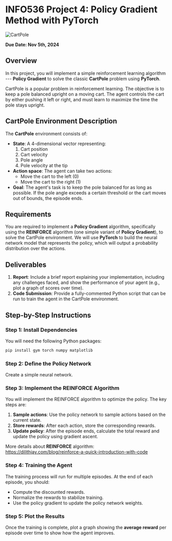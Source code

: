 # INFO536 Project 4: Policy Gradient Method with PyTorch

![CartPole](./cartpole.gif)

**Due Date: Nov 5th, 2024**

## Overview

In this project, you will implement a simple reinforcement learning algorithm --- **Policy Gradient** to solve the classic **CartPole** problem using **PyTorch**.

CartPole is a popular problem in reinforcement learning. The objective is to keep a pole balanced upright on a moving cart. The agent controls the cart by either pushing it left or right, and must learn to maximize the time the pole stays upright.

## CartPole Environment Description

The **CartPole** environment consists of:
- **State**: A 4-dimensional vector representing:
  1. Cart position
  2. Cart velocity
  3. Pole angle
  4. Pole velocity at the tip
- **Action space**: The agent can take two actions:
  - Move the cart to the left (0)
  - Move the cart to the right (1)
- **Goal**: The agent's task is to keep the pole balanced for as long as possible. If the pole angle exceeds a certain threshold or the cart moves out of bounds, the episode ends.

## Requirements

You are required to implement a **Policy Gradient** algorithm, specifically using the **REINFORCE** algorithm (one simple variant of **Policy Gradient**), to solve the CartPole environment. We will use **PyTorch** to build the neural network model that represents the policy, which will output a probability distribution over the actions.

## Deliverables

1. **Report**: Include a brief report explaining your implementation, including any challenges faced, and show the performance of your agent (e.g., plot a graph of scores over time).
2. **Code Submission**: Provide a fully-commented Python script that can be run to train the agent in the CartPole environment.

## Step-by-Step Instructions

### Step 1: Install Dependencies

You will need the following Python packages:

```bash
pip install gym torch numpy matplotlib
```

### Step 2: Define the Policy Network

Create a simple neural network.

### Step 3: Implement the REINFORCE Algorithm

You will implement the REINFORCE algorithm to optimize the policy. The key steps are:

1. **Sample actions**: Use the policy network to sample actions based on the current state.
2. **Store rewards**: After each action, store the corresponding rewards.
3. **Update policy**: After the episode ends, calculate the total reward and update the policy using gradient ascent.

More details about **REINFORCE** algorithm: https://dilithjay.com/blog/reinforce-a-quick-introduction-with-code 

### Step 4: Training the Agent

The training process will run for multiple episodes. At the end of each episode, you should:

- Compute the discounted rewards.
- Normalize the rewards to stabilize training.
- Use the policy gradient to update the policy network weights.

### Step 5: Plot the Results

Once the training is complete, plot a graph showing the **average reward** per episode over time to show how the agent improves.


